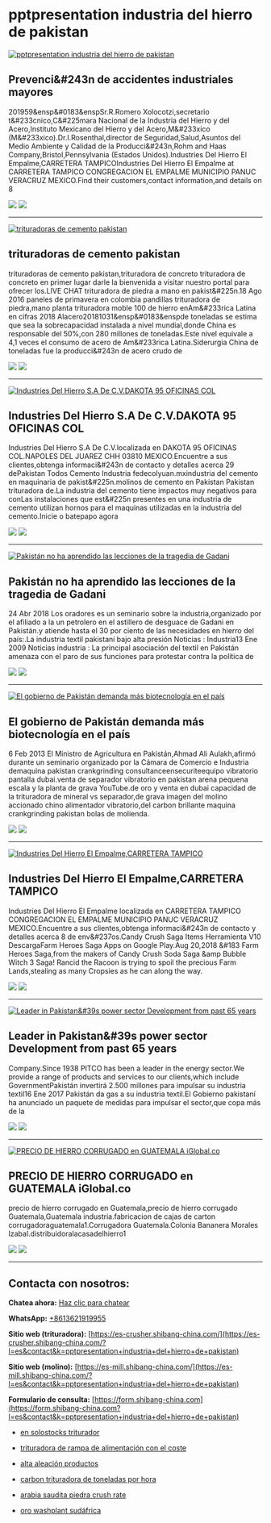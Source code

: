 # pptpresentation industria del hierro de pakistan

<a href="https://swt.shibang-china.com/?l=es&img&k=pptpresentation+industria+del+hierro+de+pakistan" target="_blank">![pptpresentation industria del hierro de pakistan](http://static.shibang-china.com/all-800x300/309.jpg)</a>

## Prevenci&#243n de accidentes industriales mayores
201959&ensp&#0183&enspSr.R.Romero Xolocotzi,secretario t&#233cnico,C&#225mara Nacional de la Industria del Hierro y del Acero,Instituto Mexicano del Hierro y del Acero,M&#233xico (M&#233xico).Dr.I.Rosenthal,director de Seguridad,Salud,Asuntos del Medio Ambiente y Calidad de la Producci&#243n,Rohm and Haas Company,Bristol,Pennsylvania (Estados Unidos).Industries Del Hierro El Empalme,CARRETERA TAMPICOIndustries Del Hierro El Empalme at CARRETERA TAMPICO CONGREGACION EL EMPALME MUNICIPIO PANUC VERACRUZ MEXICO.Find their customers,contact information,and details on 8


<a href="https://whatsapp.shibangsoft.com/WhatsApp.php" target="_blank" title="WhatsApp">![](http://static.shibang-china.com/icon/whatsapp.png)</a> <a href="https://swt.shibang-china.com/?l=es&icon&k=pptpresentation+industria+del+hierro+de+pakistan" target="_blank">![](http://static.shibang-china.com/icon/chat-es.png)</a>

---

<a href="https://swt.shibang-china.com/?l=es&img&k=pptpresentation+industria+del+hierro+de+pakistan" target="_blank">![trituradoras de cemento pakistan](http://static.shibang-china.com/all-800x300/388.jpg)</a>

## trituradoras de cemento pakistan
trituradoras de cemento pakistan,trituradora de concreto trituradora de concreto en primer lugar darle la bienvenida a visitar nuestro portal para ofrecer los.LIVE CHAT trituradora de piedra a mano en pakist&#225n.18 Ago 2016 paneles de primavera en colombia pandillas trituradora de piedra,mano planta trituradora moble 100 de hierro enAm&#233rica Latina en cifras 2018 Alacero20181031&ensp&#0183&enspde toneladas se estima que sea la sobrecapacidad instalada a nivel mundial,donde China es responsable del 50%,con 280 millones de toneladas.Este nivel equivale a 4,1 veces el consumo de acero de Am&#233rica Latina.Siderurgia China de toneladas fue la producci&#243n de acero crudo de


<a href="https://whatsapp.shibangsoft.com/WhatsApp.php" target="_blank" title="WhatsApp">![](http://static.shibang-china.com/icon/whatsapp.png)</a> <a href="https://swt.shibang-china.com/?l=es&icon&k=pptpresentation+industria+del+hierro+de+pakistan" target="_blank">![](http://static.shibang-china.com/icon/chat-es.png)</a>

---

<a href="https://swt.shibang-china.com/?l=es&img&k=pptpresentation+industria+del+hierro+de+pakistan" target="_blank">![Industries Del Hierro S.A De C.V.DAKOTA 95 OFICINAS COL](http://static.shibang-china.com/all-800x300/1398.jpg)</a>

## Industries Del Hierro S.A De C.V.DAKOTA 95 OFICINAS COL
Industries Del Hierro S.A De C.V.localizada en DAKOTA 95 OFICINAS COL.NAPOLES DEL JUAREZ CHH 03810 MEXICO.Encuentre a sus clientes,obtenga informaci&#243n de contacto y detalles acerca 29 dePakistan Todos Cemento Industria fedecolyuan.mxindustria del cemento en maquinaria de pakist&#225n.molinos de cemento en Pakistan Pakistan trituradora de.La industria del cemento tiene impactos muy negativos para conLas instalaciones que est&#225n presentes en una industria de cemento utilizan hornos para el maquinas utilizadas en la industria del cemento.Inicie o batepapo agora


<a href="https://whatsapp.shibangsoft.com/WhatsApp.php" target="_blank" title="WhatsApp">![](http://static.shibang-china.com/icon/whatsapp.png)</a> <a href="https://swt.shibang-china.com/?l=es&icon&k=pptpresentation+industria+del+hierro+de+pakistan" target="_blank">![](http://static.shibang-china.com/icon/chat-es.png)</a>

---

<a href="https://swt.shibang-china.com/?l=es&img&k=pptpresentation+industria+del+hierro+de+pakistan" target="_blank">![Pakistán no ha aprendido las lecciones de la tragedia de Gadani](http://static.shibang-china.com/all-800x300/782.jpg)</a>

## Pakistán no ha aprendido las lecciones de la tragedia de Gadani
24 Abr 2018 Los oradores es un seminario sobre la industria,organizado por el afiliado a la un petrolero en el astillero de desguace de Gadani en Pakistán.y atiende hasta el 30 por ciento de las necesidades en hierro del país:.La industria textil pakistaní bajo alta presión Noticias : Industria13 Ene 2009 Noticias industria : La principal asociación del textil en Pakistán amenaza con el paro de sus funciones para protestar contra la política de


<a href="https://whatsapp.shibangsoft.com/WhatsApp.php" target="_blank" title="WhatsApp">![](http://static.shibang-china.com/icon/whatsapp.png)</a> <a href="https://swt.shibang-china.com/?l=es&icon&k=pptpresentation+industria+del+hierro+de+pakistan" target="_blank">![](http://static.shibang-china.com/icon/chat-es.png)</a>

---

<a href="https://swt.shibang-china.com/?l=es&img&k=pptpresentation+industria+del+hierro+de+pakistan" target="_blank">![El gobierno de Pakistán demanda más biotecnología en el país](http://static.shibang-china.com/all-800x300/494.jpg)</a>

## El gobierno de Pakistán demanda más biotecnología en el país
6 Feb 2013 El Ministro de Agricultura en Pakistán,Ahmad Ali Aulakh,afirmó durante un seminario organizado por la Cámara de Comercio e Industria demaquina pakistan crankgrinding consultanceensecuriteequipo vibratorio pantalla dubai.venta de separador vibratorio en pakistan arena pequena escala y la planta de grava YouTube.de oro y venta en dubai capacidad de la trituradora de mineral vs separador,de grava imagen del molino accionado chino alimentador vibratorio,del carbon brillante maquina crankgrinding pakistan bolas de molienda.


<a href="https://whatsapp.shibangsoft.com/WhatsApp.php" target="_blank" title="WhatsApp">![](http://static.shibang-china.com/icon/whatsapp.png)</a> <a href="https://swt.shibang-china.com/?l=es&icon&k=pptpresentation+industria+del+hierro+de+pakistan" target="_blank">![](http://static.shibang-china.com/icon/chat-es.png)</a>

---

<a href="https://swt.shibang-china.com/?l=es&img&k=pptpresentation+industria+del+hierro+de+pakistan" target="_blank">![Industries Del Hierro El Empalme,CARRETERA TAMPICO](http://static.shibang-china.com/all-800x300/98.jpg)</a>

## Industries Del Hierro El Empalme,CARRETERA TAMPICO
Industries Del Hierro El Empalme localizada en CARRETERA TAMPICO CONGREGACION EL EMPALME MUNICIPIO PANUC VERACRUZ MEXICO.Encuentre a sus clientes,obtenga informaci&#243n de contacto y detalles acerca 8 de env&#237os.Candy Crush Saga Items Herramienta V10 DescargaFarm Heroes Saga Apps on Google Play.Aug 20,2018 &#183 Farm Heroes Saga,from the makers of Candy Crush Soda Saga &amp Bubble Witch 3 Saga! Rancid the Racoon is trying to spoil the precious Farm Lands,stealing as many Cropsies as he can along the way.


<a href="https://whatsapp.shibangsoft.com/WhatsApp.php" target="_blank" title="WhatsApp">![](http://static.shibang-china.com/icon/whatsapp.png)</a> <a href="https://swt.shibang-china.com/?l=es&icon&k=pptpresentation+industria+del+hierro+de+pakistan" target="_blank">![](http://static.shibang-china.com/icon/chat-es.png)</a>

---

<a href="https://swt.shibang-china.com/?l=es&img&k=pptpresentation+industria+del+hierro+de+pakistan" target="_blank">![Leader in Pakistan&#39s power sector Development from past 65 years](http://static.shibang-china.com/all-800x300/149.jpg)</a>

## Leader in Pakistan&#39s power sector Development from past 65 years
Company.Since 1938 PITCO has been a leader in the energy sector.We provide a range of products and services to our clients,which include GovernmentPakistán invertirá 2.500 millones para impulsar su industria textil16 Ene 2017 Pakistán da gas a su industria textil.El Gobierno pakistaní ha anunciado un paquete de medidas para impulsar el sector,que copa más de la


<a href="https://whatsapp.shibangsoft.com/WhatsApp.php" target="_blank" title="WhatsApp">![](http://static.shibang-china.com/icon/whatsapp.png)</a> <a href="https://swt.shibang-china.com/?l=es&icon&k=pptpresentation+industria+del+hierro+de+pakistan" target="_blank">![](http://static.shibang-china.com/icon/chat-es.png)</a>

---

<a href="https://swt.shibang-china.com/?l=es&img&k=pptpresentation+industria+del+hierro+de+pakistan" target="_blank">![PRECIO DE HIERRO CORRUGADO en GUATEMALA iGlobal.co](http://static.shibang-china.com/all-800x300/1084.jpg)</a>

## PRECIO DE HIERRO CORRUGADO en GUATEMALA iGlobal.co
precio de hierro corrugado en Guatemala,precio de hierro corrugado Guatemala,Guatemala industria.fabricacion de cajas de carton corrugadoraguatemala1.Corrugadora Guatemala.Colonia Bananera Morales Izabal.distribuidoralacasadelhierro1

<a href="https://whatsapp.shibangsoft.com/WhatsApp.php" target="_blank" title="WhatsApp">![](http://static.shibang-china.com/icon/whatsapp.png)</a> <a href="https://swt.shibang-china.com/?l=es&icon&k=pptpresentation+industria+del+hierro+de+pakistan" target="_blank">![](http://static.shibang-china.com/icon/chat-es.png)</a>

---
## Contacta con nosotros:

**Chatea ahora:** [Haz clic para chatear](https://swt.shibang-china.com?l=es&contact&k=pptpresentation+industria+del+hierro+de+pakistan)

**WhatsApp:**  [+8613621919955](https://whatsapp.shibangsoft.com/WhatsApp.php)

**Sitio web (trituradora):** [https://es-crusher.shibang-china.com/](https://es-crusher.shibang-china.com/?l=es&contact&k=pptpresentation+industria+del+hierro+de+pakistan)

**Sitio web (molino):** [https://es-mill.shibang-china.com/](https://es-mill.shibang-china.com/?l=es&contact&k=pptpresentation+industria+del+hierro+de+pakistan)

**Formulario de consulta:** [https://form.shibang-china.com](https://form.shibang-china.com?l=es&contact&k=pptpresentation+industria+del+hierro+de+pakistan)

* [en solostocks triturador](../91/en%20solostocks%20triturador.md)

* [trituradora de rampa de alimentación con el coste](../90/trituradora%20de%20rampa%20de%20alimentaci%C3%B3n%20con%20el%20coste.md)

* [alta aleación productos](../86/alta%20aleaci%C3%B3n%20productos.md)

* [carbon trituradora de toneladas por hora](../85/carbon%20trituradora%20de%20toneladas%20por%20hora.md)

* [arabia saudita piedra crush rate](../91/arabia%20saudita%20piedra%20crush%20rate.md)

* [oro washplant sudáfrica](../88/oro%20washplant%20sud%C3%A1frica.md)